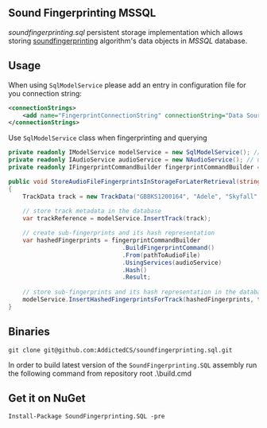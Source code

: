 ## Sound Fingerprinting MSSQL
_soundfingerprinting.sql_ persistent storage implementation which allows storing [soundfingerprinting](https://github.com/AddictedCS/soundfingerprinting) algorithm's data objects in _MSSQL_ database. 
## Usage
When using <code>SqlModelService</code> please add an entry in configuration file for you connection string:
```xml
<connectionStrings>
    <add name="FingerprintConnectionString" connectionString="Data Source=(local);Initial Catalog=FingerprintsDb;Integrated Security=True; Connection Timeout=15;" providerName="System.Data.SqlClient"/>
</connectionStrings>
```
Use <code>SqlModelService</code> class when fingerprinting and querying
```csharp
private readonly IModelService modelService = new SqlModelService(); // SQL back end
private readonly IAudioService audioService = new NAudioService(); // use NAudio audio processing library
private readonly IFingerprintCommandBuilder fingerprintCommandBuilder = new FingerprintCommandBuilder();

public void StoreAudioFileFingerprintsInStorageForLaterRetrieval(string pathToAudioFile)
{
    TrackData track = new TrackData("GBBKS1200164", "Adele", "Skyfall", "Skyfall", 2012, 290);
	
    // store track metadata in the database
    var trackReference = modelService.InsertTrack(track);

    // create sub-fingerprints and its hash representation
    var hashedFingerprints = fingerprintCommandBuilder
                                .BuildFingerprintCommand()
                                .From(pathToAudioFile)
                                .UsingServices(audioService)
                                .Hash()
                                .Result;
								
    // store sub-fingerprints and its hash representation in the database 
    modelService.InsertHashedFingerprintsForTrack(hashedFingerprints, trackReference); // insert in SQL backend
}
```
## Binaries
    git clone git@github.com:AddictedCS/soundfingerprinting.sql.git
In order to build latest version of the <code>SoundFingerprinting.SQL</code> assembly run the following command from repository root
    .\build.cmd
## Get it on NuGet
    Install-Package SoundFingerprinting.SQL -pre
